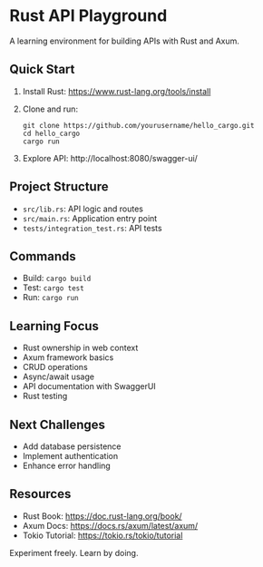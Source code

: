 # Rust API Playground

A learning environment for building APIs with Rust and Axum.

## Quick Start

1. Install Rust: https://www.rust-lang.org/tools/install

2. Clone and run:
   ```
   git clone https://github.com/yourusername/hello_cargo.git
   cd hello_cargo
   cargo run
   ```

3. Explore API: http://localhost:8080/swagger-ui/

## Project Structure

- `src/lib.rs`: API logic and routes
- `src/main.rs`: Application entry point
- `tests/integration_test.rs`: API tests

## Commands

- Build: `cargo build`
- Test: `cargo test`
- Run: `cargo run`

## Learning Focus

- Rust ownership in web context
- Axum framework basics
- CRUD operations
- Async/await usage
- API documentation with SwaggerUI
- Rust testing

## Next Challenges

- Add database persistence
- Implement authentication
- Enhance error handling

## Resources

- Rust Book: https://doc.rust-lang.org/book/
- Axum Docs: https://docs.rs/axum/latest/axum/
- Tokio Tutorial: https://tokio.rs/tokio/tutorial

Experiment freely. Learn by doing.